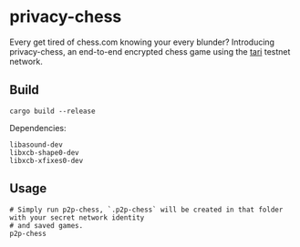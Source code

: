 # privacy-chess

Every get tired of chess.com knowing your every blunder? Introducing privacy-chess, an end-to-end encrypted chess game
using the [tari](https://github.com/tari-project/tari) testnet network.

## Build

`cargo build --release`

Dependencies: 

```
libasound-dev 
libxcb-shape0-dev
libxcb-xfixes0-dev
```

## Usage

```shell
# Simply run p2p-chess, `.p2p-chess` will be created in that folder with your secret network identity
# and saved games.
p2p-chess
```
